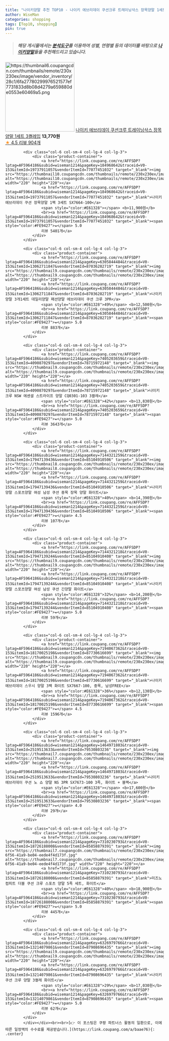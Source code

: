 ```yaml
---
title: "나이키양말 추천 TOP10 - 나이키 에브리데이 쿠션크루 트레이닝삭스 장목양말 1세트 3켤레입"
author: WiseMan
categories: shopping
tags: [Top10, shopping]
pin: true
---
```


> ##### 해당 게시물에서는 [**분석도구**](https://itemscout.io/)를 이용하여 **성별**, **연령별** 등의 데이터를 바탕으로 [**나이키양말**](https://link.coupang.com/a/baae76)들을 추천해드리고 있습니다.
<div class="container"><div class="row">
            <div class="col-6 col-sm-4 col-lg-4 col-lg-3">
                <div class="product-container">
                    <a href="https://link.coupang.com/re/AFFSDP?lptag=AF5964186&subid=wiseman1214&pageKey=7215014495&traceid=V0-153&itemId=18268938639&vendorItemId=85415223665" target="_blank"><img src="https://thumbnail6.coupangcdn.com/thumbnails/remote/230x230ex/image/vendor_inventory/28c1/6fa27780299976521577ef7731833d8b08d4279a659880de0553e60469a5.png" alt="https://thumbnail6.coupangcdn.com/thumbnails/remote/230x230ex/image/vendor_inventory/28c1/6fa27780299976521577ef7731833d8b08d4279a659880de0553e60469a5.png" width="220" height="220"></a>
                    <a href="https://link.coupang.com/re/AFFSDP?lptag=AF5964186&subid=wiseman1214&pageKey=7215014495&traceid=V0-153&itemId=18268938639&vendorItemId=85415223665" target="_blank">나이키 에브리데이 쿠션크루 트레이닝삭스 장목양말 1세트 3켤레입</a>
                    <span style="color:#E61328"></span> <b>13,770원</b>
                    <br><a href="https://link.coupang.com/re/AFFSDP?lptag=AF5964186&subid=wiseman1214&pageKey=7215014495&traceid=V0-153&itemId=18268938639&vendorItemId=85415223665" target="_blank"><span style="color:#FE9427">★</span> 4.5
                    리뷰 904개</a>
                </div>
            </div>
            
            <div class="col-6 col-sm-4 col-lg-4 col-lg-3">
                <div class="product-container">
                    <a href="https://link.coupang.com/re/AFFSDP?lptag=AF5964186&subid=wiseman1214&pageKey=184968642&traceid=V0-153&itemId=19737911057&vendorItemId=77077451032" target="_blank"><img src="https://thumbnail10.coupangcdn.com/thumbnails/remote/230x230ex/image/vendor_inventory/a48f/5e970228f0b2efc42cf45deb7c1ddc0f457ae62eee69528620390529b19b.png" alt="https://thumbnail10.coupangcdn.com/thumbnails/remote/230x230ex/image/vendor_inventory/a48f/5e970228f0b2efc42cf45deb7c1ddc0f457ae62eee69528620390529b19b.png" width="220" height="220"></a>
                    <a href="https://link.coupang.com/re/AFFSDP?lptag=AF5964186&subid=wiseman1214&pageKey=184968642&traceid=V0-153&itemId=19737911057&vendorItemId=77077451032" target="_blank">나이키 에브리데이 쿠션 장목양말 1팩 3세트 SX7664-100</a>
                    <span style="color:#E61328"></span> <b>11,900원</b>
                    <br><a href="https://link.coupang.com/re/AFFSDP?lptag=AF5964186&subid=wiseman1214&pageKey=184968642&traceid=V0-153&itemId=19737911057&vendorItemId=77077451032" target="_blank"><span style="color:#FE9427">★</span> 5.0
                    리뷰 5401개</a>
                </div>
            </div>
            
            <div class="col-6 col-sm-4 col-lg-4 col-lg-3">
                <div class="product-container">
                    <a href="https://link.coupang.com/re/AFFSDP?lptag=AF5964186&subid=wiseman1214&pageKey=6305844484&traceid=V0-153&itemId=13062711847&vendorItemId=87036282719" target="_blank"><img src="https://thumbnail9.coupangcdn.com/thumbnails/remote/230x230ex/image/vendor_inventory/1332/90fe69850ca759ab50975c1d6544b8cc50bf10bfa9c191c0a81404292644.png" alt="https://thumbnail9.coupangcdn.com/thumbnails/remote/230x230ex/image/vendor_inventory/1332/90fe69850ca759ab50975c1d6544b8cc50bf10bfa9c191c0a81404292644.png" width="220" height="220"></a>
                    <a href="https://link.coupang.com/re/AFFSDP?lptag=AF5964186&subid=wiseman1214&pageKey=6305844484&traceid=V0-153&itemId=13062711847&vendorItemId=87036282719" target="_blank">나이키양말 3개1세트 데일리양말 패션양말 에브리데이 쿠션 크루 3PR</a>
                    <span style="color:#E61328">49%</span> <b>12,500원</b>
                    <br><a href="https://link.coupang.com/re/AFFSDP?lptag=AF5964186&subid=wiseman1214&pageKey=6305844484&traceid=V0-153&itemId=13062711847&vendorItemId=87036282719" target="_blank"><span style="color:#FE9427">★</span> 5.0
                    리뷰 883개</a>
                </div>
            </div>
            
            <div class="col-6 col-sm-4 col-lg-4 col-lg-3">
                <div class="product-container">
                    <a href="https://link.coupang.com/re/AFFSDP?lptag=AF5964186&subid=wiseman1214&pageKey=7405203659&traceid=V0-153&itemId=4090870297&vendorItemId=78715972148" target="_blank"><img src="https://thumbnail9.coupangcdn.com/thumbnails/remote/230x230ex/image/vendor_inventory/6c6f/e354bf5a7dd82d6a10acabe3579d6a10f95509523dc2ea164dd7a30d3fe5.png" alt="https://thumbnail9.coupangcdn.com/thumbnails/remote/230x230ex/image/vendor_inventory/6c6f/e354bf5a7dd82d6a10acabe3579d6a10f95509523dc2ea164dd7a30d3fe5.png" width="220" height="220"></a>
                    <a href="https://link.coupang.com/re/AFFSDP?lptag=AF5964186&subid=wiseman1214&pageKey=7405203659&traceid=V0-153&itemId=4090870297&vendorItemId=78715972148" target="_blank">나이키 크루 NSW 에센셜 스트라이프 양말 CQ0301-103 3켤레</a>
                    <span style="color:#E61328">42%</span> <b>13,830원</b>
                    <br><a href="https://link.coupang.com/re/AFFSDP?lptag=AF5964186&subid=wiseman1214&pageKey=7405203659&traceid=V0-153&itemId=4090870297&vendorItemId=78715972148" target="_blank"><span style="color:#FE9427">★</span> 5.0
                    리뷰 3643개</a>
                </div>
            </div>
            
            <div class="col-6 col-sm-4 col-lg-4 col-lg-3">
                <div class="product-container">
                    <a href="https://link.coupang.com/re/AFFSDP?lptag=AF5964186&subid=wiseman1214&pageKey=7144321259&traceid=V0-153&itemId=17947139436&vendorItemId=85104910506" target="_blank"><img src="https://thumbnail8.coupangcdn.com/thumbnails/remote/230x230ex/image/vendor_inventory/9ff1/21e618ee3a7d1ed1a578c4adb2cf1110647f93cb1f31c0b3054a9410bf09.jpg" alt="https://thumbnail8.coupangcdn.com/thumbnails/remote/230x230ex/image/vendor_inventory/9ff1/21e618ee3a7d1ed1a578c4adb2cf1110647f93cb1f31c0b3054a9410bf09.jpg" width="220" height="220"></a>
                    <a href="https://link.coupang.com/re/AFFSDP?lptag=AF5964186&subid=wiseman1214&pageKey=7144321259&traceid=V0-153&itemId=17947139436&vendorItemId=85104910506" target="_blank">나이키 양말 스포츠양말 여성 남성 쿠션 중목 장목 양말 화이트</a>
                    <span style="color:#E61328">40%</span> <b>14,390원</b>
                    <br><a href="https://link.coupang.com/re/AFFSDP?lptag=AF5964186&subid=wiseman1214&pageKey=7144321259&traceid=V0-153&itemId=17947139436&vendorItemId=85104910506" target="_blank"><span style="color:#FE9427">★</span> 4.5
                    리뷰 107개</a>
                </div>
            </div>
            
            <div class="col-6 col-sm-4 col-lg-4 col-lg-3">
                <div class="product-container">
                    <a href="https://link.coupang.com/re/AFFSDP?lptag=AF5964186&subid=wiseman1214&pageKey=7144321218&traceid=V0-153&itemId=17947139244&vendorItemId=85104910408" target="_blank"><img src="https://thumbnail9.coupangcdn.com/thumbnails/remote/230x230ex/image/vendor_inventory/c953/01564c846415e4fb6b189dce2c957c8b1ac9c4b4a6cb7d911813e9ecccbf.jpg" alt="https://thumbnail9.coupangcdn.com/thumbnails/remote/230x230ex/image/vendor_inventory/c953/01564c846415e4fb6b189dce2c957c8b1ac9c4b4a6cb7d911813e9ecccbf.jpg" width="220" height="220"></a>
                    <a href="https://link.coupang.com/re/AFFSDP?lptag=AF5964186&subid=wiseman1214&pageKey=7144321218&traceid=V0-153&itemId=17947139244&vendorItemId=85104910408" target="_blank">나이키 양말 스포츠양말 여성 남성 쿠션 긴양말 화이트</a>
                    <span style="color:#E61328">32%</span> <b>14,200원</b>
                    <br><a href="https://link.coupang.com/re/AFFSDP?lptag=AF5964186&subid=wiseman1214&pageKey=7144321218&traceid=V0-153&itemId=17947139244&vendorItemId=85104910408" target="_blank"><span style="color:#FE9427">★</span> 5.0
                    리뷰 59개</a>
                </div>
            </div>
            
            <div class="col-6 col-sm-4 col-lg-4 col-lg-3">
                <div class="product-container">
                    <a href="https://link.coupang.com/re/AFFSDP?lptag=AF5964186&subid=wiseman1214&pageKey=7194067362&traceid=V0-153&itemId=18170025198&vendorItemId=87730616699" target="_blank"><img src="https://thumbnail9.coupangcdn.com/thumbnails/remote/230x230ex/image/vendor_inventory/2fcc/5f4221ec23f9cdf64d3c3d1dddff72a01c5a666139207f5abcccb94716f8.JPG" alt="https://thumbnail9.coupangcdn.com/thumbnails/remote/230x230ex/image/vendor_inventory/2fcc/5f4221ec23f9cdf64d3c3d1dddff72a01c5a666139207f5abcccb94716f8.JPG" width="220" height="220"></a>
                    <a href="https://link.coupang.com/re/AFFSDP?lptag=AF5964186&subid=wiseman1214&pageKey=7194067362&traceid=V0-153&itemId=18170025198&vendorItemId=87730616699" target="_blank">나이키 에브리데이 스우시 양말 3팩 화이트 SX7667-100, 중목, 남성FREE</a>
                    <span style="color:#E61328">36%</span> <b>12,130원</b>
                    <br><a href="https://link.coupang.com/re/AFFSDP?lptag=AF5964186&subid=wiseman1214&pageKey=7194067362&traceid=V0-153&itemId=18170025198&vendorItemId=87730616699" target="_blank"><span style="color:#FE9427">★</span> 4.5
                    리뷰 1596개</a>
                </div>
            </div>
            
            <div class="col-6 col-sm-4 col-lg-4 col-lg-3">
                <div class="product-container">
                    <a href="https://link.coupang.com/re/AFFSDP?lptag=AF5964186&subid=wiseman1214&pageKey=1464971803&traceid=V0-153&itemId=2519513633&vendorItemId=79530803236" target="_blank"><img src="https://thumbnail7.coupangcdn.com/thumbnails/remote/230x230ex/image/vendor_inventory/801f/6ea7674042cb48a75fe9f796d57f6f22b183339b6ef01e02fe2aedd30229.jpg" alt="https://thumbnail7.coupangcdn.com/thumbnails/remote/230x230ex/image/vendor_inventory/801f/6ea7674042cb48a75fe9f796d57f6f22b183339b6ef01e02fe2aedd30229.jpg" width="220" height="220"></a>
                    <a href="https://link.coupang.com/re/AFFSDP?lptag=AF5964186&subid=wiseman1214&pageKey=1464971803&traceid=V0-153&itemId=2519513633&vendorItemId=79530803236" target="_blank">나이키 에브리데이 쿠션 노 쇼 양말 NS 3PR SX7673-100 3족, 화이트 + 블랙</a>
                    <span style="color:#E61328"></span> <b>17,600원</b>
                    <br><a href="https://link.coupang.com/re/AFFSDP?lptag=AF5964186&subid=wiseman1214&pageKey=1464971803&traceid=V0-153&itemId=2519513633&vendorItemId=79530803236" target="_blank"><span style="color:#FE9427">★</span> 4.0
                    리뷰 29개</a>
                </div>
            </div>
            
            <div class="col-6 col-sm-4 col-lg-4 col-lg-3">
                <div class="product-container">
                    <a href="https://link.coupang.com/re/AFFSDP?lptag=AF5964186&subid=wiseman1214&pageKey=7310230793&traceid=V0-153&itemId=18726188008&vendorItemId=85858879391" target="_blank"><img src="https://thumbnail7.coupangcdn.com/thumbnails/remote/230x230ex/image/retail/images/2023/05/03/11/6/e1f593e0-6f56-41a9-be04-eede4f4d173f.jpg" alt="https://thumbnail7.coupangcdn.com/thumbnails/remote/230x230ex/image/retail/images/2023/05/03/11/6/e1f593e0-6f56-41a9-be04-eede4f4d173f.jpg" width="220" height="220"></a>
                    <a href="https://link.coupang.com/re/AFFSDP?lptag=AF5964186&subid=wiseman1214&pageKey=7310230793&traceid=V0-153&itemId=18726188008&vendorItemId=85858879391" target="_blank">미즈노 컴피트 더블 쿠션 크루 스포츠 양말 5족 세트, 화이트</a>
                    <span style="color:#E61328">40%</span> <b>18,900원</b>
                    <br><a href="https://link.coupang.com/re/AFFSDP?lptag=AF5964186&subid=wiseman1214&pageKey=7310230793&traceid=V0-153&itemId=18726188008&vendorItemId=85858879391" target="_blank"><span style="color:#FE9427">★</span> 5.0
                    리뷰 445개</a>
                </div>
            </div>
            
            <div class="col-6 col-sm-4 col-lg-4 col-lg-3">
                <div class="product-container">
                    <a href="https://link.coupang.com/re/AFFSDP?lptag=AF5964186&subid=wiseman1214&pageKey=6326979766&traceid=V0-153&itemId=13214079861&vendorItemId=87908696435" target="_blank"><img src="https://thumbnail9.coupangcdn.com/thumbnails/remote/230x230ex/image/vendor_inventory/a3a1/ed1632e1905c260e90ac50eed8f95e5e6076532138797f0332b7e3f2a2be.jpg" alt="https://thumbnail9.coupangcdn.com/thumbnails/remote/230x230ex/image/vendor_inventory/a3a1/ed1632e1905c260e90ac50eed8f95e5e6076532138797f0332b7e3f2a2be.jpg" width="220" height="220"></a>
                    <a href="https://link.coupang.com/re/AFFSDP?lptag=AF5964186&subid=wiseman1214&pageKey=6326979766&traceid=V0-153&itemId=13214079861&vendorItemId=87908696435" target="_blank">나이키 쿠션 크루 양말 3켤레 화이트</a>
                    <span style="color:#E61328">29%</span> <b>17,030원</b>
                    <br><a href="https://link.coupang.com/re/AFFSDP?lptag=AF5964186&subid=wiseman1214&pageKey=6326979766&traceid=V0-153&itemId=13214079861&vendorItemId=87908696435" target="_blank"><span style="color:#FE9427">★</span> 5.0
                    리뷰 62개</a>
                </div>
            </div>
            </div></div><br><br>[👉 이 포스팅은 쿠팡 파트너스 활동의 일환으로, 이에 따른 일정액의 수수료를 제공받습니다.](https://link.coupang.com/a/baae76){: .center}
